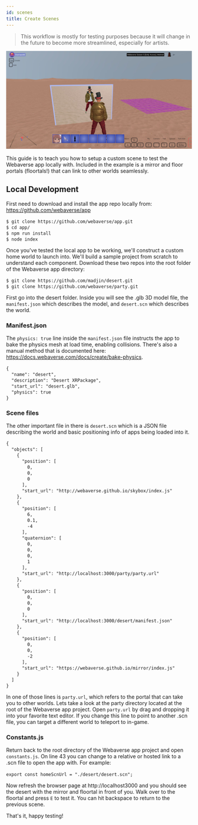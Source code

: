 ```yaml
---
id: scenes
title: Create Scenes
---
```


> This workflow is mostly for testing purposes because it will change in the future to become more streamlined, especially for artists.

![](/img/desert_world.jpg)

This guide is to teach you how to setup a custom scene to test the Webaverse app locally with. Included in the example is a mirror and floor portals (floortals!) that can link to other worlds seamlessly.


## Local Development

First need to download and install the app repo locally from: https://github.com/webaverse/app

```
$ git clone https://github.com/webaverse/app.git
$ cd app/
$ npm run install
$ node index
```

Once you've tested the local app to be working, we'll construct a custom home world to launch into. We'll build a sample project from scratch to understand each component. Download these two  repos into the root folder of the Webaverse app directory:

```
$ git clone https://github.com/madjin/desert.git
$ git clone https://github.com/webaverse/party.git
```

First go into the desert folder. Inside you will see the .glb 3D model file, the `manifest.json` which describes the model, and `desert.scn` which describes the world.

### Manifest.json

The `physics: true` line inside the `manifest.json` file instructs the app to bake the physics mesh at load time, enabling collisions. There's also a manual method that is documented here: https://docs.webaverse.com/docs/create/bake-physics.

```
{
  "name": "desert",
  "description": "Desert XRPackage",
  "start_url": "desert.glb",
  "physics": true
}
```

### Scene files

The other important file in there is `desert.scn` which is a JSON file describing the world and basic positioning info of apps being loaded into it.

```
{
  "objects": [
    {
      "position": [
        0,
        0,
        0
      ],
      "start_url": "http://webaverse.github.io/skybox/index.js"
    },
    {
      "position": [
        6,
        0.1,
        -4
      ],
      "quaternion": [
        0,
        0,
        0,
        1
      ],
      "start_url": "http://localhost:3000/party/party.url"
    },
    {
      "position": [
        0,
        0,
        0
      ],
      "start_url": "http://localhost:3000/desert/manifest.json"
    },	
    {
      "position": [
        0,
        0,
        -2
      ],
      "start_url": "https://webaverse.github.io/mirror/index.js"
    }
  ]
}
```

In one of those lines is `party.url`, which refers to the portal that can take you to other worlds. Lets take a look at the party directory located at the root of the Webaverse app project. Open `party.url` by drag and dropping it into your favorite text editor. If you change this line to point to another .scn file, you can target a different world to teleport to in-game.

### Constants.js

Return back to the root directory of the Webaverse app project and open `constants.js`. On line 43 you can change to a relative or hosted link to a .scn file to open the app with. For example:

`export const homeScnUrl = "./desert/desert.scn";`

Now refresh the browser page at http://localhost3000 and you should see the desert with the mirror and floortal in front of you. Walk over to the floortal and press `E` to test it. You can hit backspace to return to the previous scene.

That's it, happy testing!
